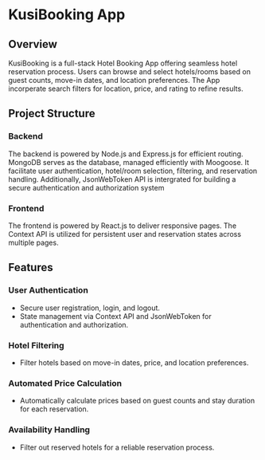 # KusiBooking App

## Overview 

KusiBooking is a full-stack Hotel Booking App offering seamless hotel reservation process. Users can browse and select hotels/rooms based on guest counts, move-in dates, and location preferences. The App incorperate search filters for location, price, and rating to refine results. 

## Project Structure 

### Backend 
The backend is powered by Node.js and Express.js for efficient routing. MongoDB serves as the database, managed efficiently with Moogoose. It facilitate user authentication, hotel/room selection, filtering, and reservation handling. Additionally, JsonWebToken API is intergrated for building a secure authentication and authorization system 

### Frontend 
The frontend is powered by React.js to deliver responsive pages. The Context API is utilized for persistent user and reservation states across multiple pages.

## Features 

### User Authentication 
- Secure user registration, login, and logout.
- State management via Context API and JsonWebToken for authentication and authorization.

### Hotel Filtering
- Filter hotels based on move-in dates, price, and location preferences.

### Automated Price Calculation
- Automatically calculate prices based on guest counts and stay duration for each reservation.

### Availability Handling
- Filter out reserved hotels for a reliable reservation process.
